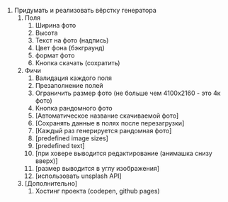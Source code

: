 1. Придумать и реализовать вёрстку генератора
   1. Поля
      1. Ширина фото
      2. Высота
      3. Текст на фото (надпись)
      4. Цвет фона (бэкграунд)
      5. формат фото
      6. Кнопка скачать (сохратить)
   2. Фичи
      1. Валидация каждого поля
      2. Презаполнение полей
      3. Ограничить размер фото (не больше чем 4100х2160 - это 4к фото)
      4. Кнопка рандомного фото
      5. [Автоматическое название скачиваемой фото]
      6. [Сохранять данные в полях после перезагрузки]
      7. [Каждый раз генерируется рандомная фото]
      8. [predefined image sizes]
      9. [predefined text]
      10. [при ховере выводится редактирование (анимашка снизу вверх)]
      11. [размер выводится в углу изображения]
      12. [использовать unsplash API]
   3. [Дополнительно]
      1. Хостинг проекта (codepen, github pages)